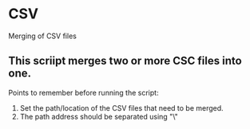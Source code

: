 # CSV
Merging of CSV files

This scriipt merges two or more CSC files into one.
---------------
Points to remember before running the script:

1) Set the path/location of the CSV files that need to be merged.
2) The path address should be separated using "\\"
